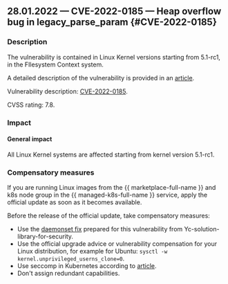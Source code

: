 ## 28.01.2022 — CVE-2022-0185 — Heap overflow bug in legacy_parse_param {#CVE-2022-0185}

### Description

The vulnerability is contained in Linux Kernel versions starting from 5.1-rc1, in the FIlesystem Context system.

A detailed description of the vulnerability is provided in an [article](https://sysdig.com/blog/cve-2022-0185-container-escape/).

Vulnerability description: [CVE-2022-0185](https://ubuntu.com/security/CVE-2022-0185).

CVSS rating: 7.8.

### Impact

#### General impact

All Linux Kernel systems are affected starting from kernel version 5.1-rc1.

### Compensatory measures

If you are running Linux images from the {{ marketplace-full-name }} and k8s node group in the {{ managed-k8s-full-name }} service, apply the official update as soon as it becomes available.

Before the release of the official update, take compensatory measures:

* Use the [daemonset fix](https://github.com/yandex-cloud/yc-solution-library-for-security/tree/master/kubernetes-security/cve-quickfix/CVE-2022-0185) prepared for this vulnerability from Yc-solution-library-for-security.
* Use the official upgrade advice or vulnerability compensation for your Linux distribution, for example for Ubuntu: `sysctl -w kernel.unprivileged_userns_clone=0`.
* Use seccomp in Kubernetes according to [article](https://kubernetes.io/docs/tutorials/security/seccomp/).
* Don't assign redundant capabilities.
